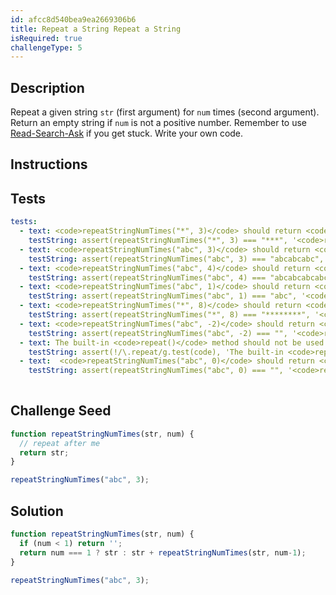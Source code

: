 ```yaml
---
id: afcc8d540bea9ea2669306b6
title: Repeat a String Repeat a String
isRequired: true
challengeType: 5
---
```


## Description
<section id='description'>
Repeat a given string <code>str</code> (first argument) for <code>num</code> times (second argument). Return an empty string if <code>num</code> is not a positive number.
Remember to use <a href="http://forum.freecodecamp.org/t/how-to-get-help-when-you-are-stuck/19514" target="_blank">Read-Search-Ask</a> if you get stuck. Write your own code.
</section>

## Instructions
<section id='instructions'>

</section>

## Tests
<section id='tests'>

```yml
tests:
  - text: <code>repeatStringNumTimes("*", 3)</code> should return <code>"***"</code>.
    testString: assert(repeatStringNumTimes("*", 3) === "***", '<code>repeatStringNumTimes("*", 3)</code> should return <code>"***"</code>.');
  - text: <code>repeatStringNumTimes("abc", 3)</code> should return <code>"abcabcabc"</code>.
    testString: assert(repeatStringNumTimes("abc", 3) === "abcabcabc", '<code>repeatStringNumTimes("abc", 3)</code> should return <code>"abcabcabc"</code>.');
  - text: <code>repeatStringNumTimes("abc", 4)</code> should return <code>"abcabcabcabc"</code>.
    testString: assert(repeatStringNumTimes("abc", 4) === "abcabcabcabc", '<code>repeatStringNumTimes("abc", 4)</code> should return <code>"abcabcabcabc"</code>.');
  - text: <code>repeatStringNumTimes("abc", 1)</code> should return <code>"abc"</code>.
    testString: assert(repeatStringNumTimes("abc", 1) === "abc", '<code>repeatStringNumTimes("abc", 1)</code> should return <code>"abc"</code>.');
  - text: <code>repeatStringNumTimes("*", 8)</code> should return <code>"********"</code>.
    testString: assert(repeatStringNumTimes("*", 8) === "********", '<code>repeatStringNumTimes("*", 8)</code> should return <code>"********"</code>.');
  - text: <code>repeatStringNumTimes("abc", -2)</code> should return <code>""</code>.
    testString: assert(repeatStringNumTimes("abc", -2) === "", '<code>repeatStringNumTimes("abc", -2)</code> should return <code>""</code>.');
  - text: The built-in <code>repeat()</code> method should not be used
    testString: assert(!/\.repeat/g.test(code), 'The built-in <code>repeat()</code>-method should not be used');
  - text:  <code>repeatStringNumTimes("abc", 0)</code> should return <code>""</code>.
    testString: assert(repeatStringNumTimes("abc", 0) === "", '<code>repeatStringNumTimes("abc", 0)</code> should return <code>""</code>.');
    
```

</section>

## Challenge Seed
<section id='challengeSeed'>

<div id='js-seed'>

```js
function repeatStringNumTimes(str, num) {
  // repeat after me
  return str;
}

repeatStringNumTimes("abc", 3);
```

</div>



</section>

## Solution
<section id='solution'>


```js
function repeatStringNumTimes(str, num) {
  if (num < 1) return '';
  return num === 1 ? str : str + repeatStringNumTimes(str, num-1);
}

repeatStringNumTimes("abc", 3);

```

</section>
